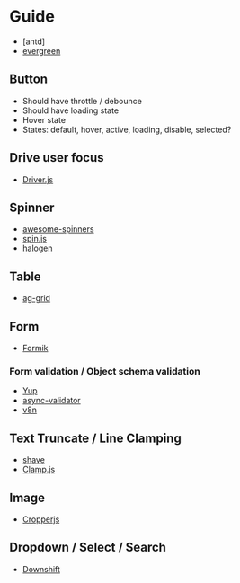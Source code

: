 # Guide
- [antd]
- [evergreen](https://github.com/segmentio/evergreen)

## Button
- Should have throttle / debounce
- Should have loading state
- Hover state
- States: default, hover, active, loading, disable, selected?

## Drive user focus 
- [Driver.js](http://kamranahmed.info/driver)

## Spinner
- [awesome-spinners](https://github.com/yangshun/awesome-spinners)
- [spin.js](http://spin.js.org/)
- [halogen](https://github.com/yuanyan/halogen)

## Table
- [ag-grid](https://github.com/ag-grid/ag-grid)

## Form
- [Formik](https://github.com/jaredpalmer/formik)

### Form validation / Object schema validation
- [Yup](https://github.com/jquense/yup)
- [async-validator](https://github.com/yiminghe/async-validator)
- [v8n](https://github.com/imbrn/v8n)

## Text Truncate / Line Clamping
- [shave](https://github.com/dollarshaveclub/shave)
- [Clamp.js](https://github.com/josephschmitt/Clamp.js/)

## Image 
- [Cropperjs](https://github.com/fengyuanchen/cropperjs)

## Dropdown / Select / Search
- [Downshift](https://github.com/paypal/downshift)
